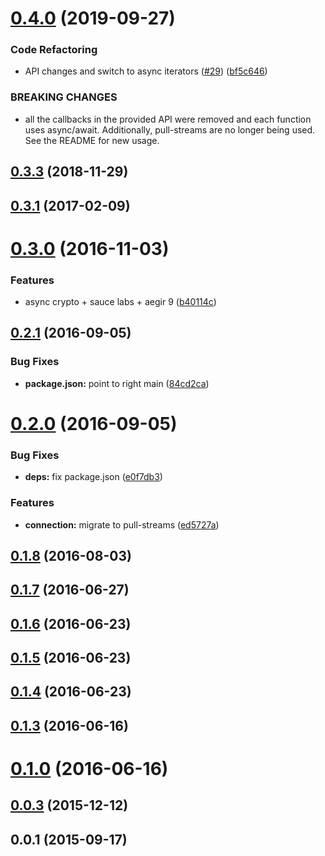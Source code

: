 <a name="0.4.0"></a>
# [0.4.0](https://github.com/libp2p/interface-connection/compare/v0.3.3...v0.4.0) (2019-09-27)


### Code Refactoring

* API changes and switch to async iterators ([#29](https://github.com/libp2p/interface-connection/issues/29)) ([bf5c646](https://github.com/libp2p/interface-connection/commit/bf5c646))


### BREAKING CHANGES

* all the callbacks in the provided API were removed and each function uses async/await. Additionally, pull-streams are no longer being used. See the README for new usage.



<a name="0.3.3"></a>
## [0.3.3](https://github.com/libp2p/interface-connection/compare/v0.3.1...v0.3.3) (2018-11-29)



<a name="0.3.1"></a>
## [0.3.1](https://github.com/libp2p/interface-connection/compare/v0.3.0...v0.3.1) (2017-02-09)



<a name="0.3.0"></a>
# [0.3.0](https://github.com/libp2p/interface-connection/compare/v0.2.1...v0.3.0) (2016-11-03)


### Features

* async crypto + sauce labs + aegir 9 ([b40114c](https://github.com/libp2p/interface-connection/commit/b40114c))



<a name="0.2.1"></a>
## [0.2.1](https://github.com/libp2p/interface-connection/compare/v0.2.0...v0.2.1) (2016-09-05)


### Bug Fixes

* **package.json:** point to right main ([84cd2ca](https://github.com/libp2p/interface-connection/commit/84cd2ca))



<a name="0.2.0"></a>
# [0.2.0](https://github.com/libp2p/interface-connection/compare/v0.1.8...v0.2.0) (2016-09-05)


### Bug Fixes

* **deps:** fix package.json ([e0f7db3](https://github.com/libp2p/interface-connection/commit/e0f7db3))


### Features

* **connection:** migrate to pull-streams ([ed5727a](https://github.com/libp2p/interface-connection/commit/ed5727a))



<a name="0.1.8"></a>
## [0.1.8](https://github.com/libp2p/interface-connection/compare/v0.1.7...v0.1.8) (2016-08-03)



<a name="0.1.7"></a>
## [0.1.7](https://github.com/libp2p/interface-connection/compare/v0.1.6...v0.1.7) (2016-06-27)



<a name="0.1.6"></a>
## [0.1.6](https://github.com/libp2p/interface-connection/compare/v0.1.5...v0.1.6) (2016-06-23)



<a name="0.1.5"></a>
## [0.1.5](https://github.com/libp2p/interface-connection/compare/v0.1.4...v0.1.5) (2016-06-23)



<a name="0.1.4"></a>
## [0.1.4](https://github.com/libp2p/interface-connection/compare/v0.1.3...v0.1.4) (2016-06-23)



<a name="0.1.3"></a>
## [0.1.3](https://github.com/libp2p/interface-connection/compare/v0.1.0...v0.1.3) (2016-06-16)



<a name="0.1.0"></a>
# [0.1.0](https://github.com/libp2p/interface-connection/compare/v0.0.3...v0.1.0) (2016-06-16)



<a name="0.0.3"></a>
## [0.0.3](https://github.com/libp2p/interface-connection/compare/v0.0.1...v0.0.3) (2015-12-12)



<a name="0.0.1"></a>
## 0.0.1 (2015-09-17)



